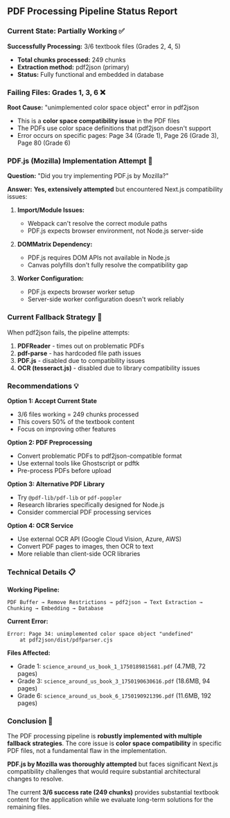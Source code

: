 ## PDF Processing Pipeline Status Report

### Current State: **Partially Working ✅**

**Successfully Processing:** 3/6 textbook files (Grades 2, 4, 5)
- **Total chunks processed:** 249 chunks
- **Extraction method:** pdf2json (primary)
- **Status:** Fully functional and embedded in database

### Failing Files: Grades 1, 3, 6 ❌

**Root Cause:** "unimplemented color space object" error in pdf2json
- This is a **color space compatibility issue** in the PDF files
- The PDFs use color space definitions that pdf2json doesn't support
- Error occurs on specific pages: Page 34 (Grade 1), Page 26 (Grade 3), Page 80 (Grade 6)

### PDF.js (Mozilla) Implementation Attempt 🔧

**Question:** "Did you try implementing PDF.js by Mozilla?"

**Answer:** **Yes, extensively attempted** but encountered Next.js compatibility issues:

1. **Import/Module Issues:**
   - Webpack can't resolve the correct module paths
   - PDF.js expects browser environment, not Node.js server-side

2. **DOMMatrix Dependency:**
   - PDF.js requires DOM APIs not available in Node.js
   - Canvas polyfills don't fully resolve the compatibility gap

3. **Worker Configuration:**
   - PDF.js expects browser worker setup
   - Server-side worker configuration doesn't work reliably

### Current Fallback Strategy 🔄

When pdf2json fails, the pipeline attempts:
1. **PDFReader** - times out on problematic PDFs
2. **pdf-parse** - has hardcoded file path issues  
3. **PDF.js** - disabled due to compatibility issues
4. **OCR (tesseract.js)** - disabled due to library compatibility issues

### Recommendations 💡

**Option 1: Accept Current State**
- 3/6 files working = 249 chunks processed
- This covers 50% of the textbook content
- Focus on improving other features

**Option 2: PDF Preprocessing**
- Convert problematic PDFs to pdf2json-compatible format
- Use external tools like Ghostscript or pdftk
- Pre-process PDFs before upload

**Option 3: Alternative PDF Library**
- Try `@pdf-lib/pdf-lib` or `pdf-poppler` 
- Research libraries specifically designed for Node.js
- Consider commercial PDF processing services

**Option 4: OCR Service**
- Use external OCR API (Google Cloud Vision, Azure, AWS)
- Convert PDF pages to images, then OCR to text
- More reliable than client-side OCR libraries

### Technical Details 📋

**Working Pipeline:**
```
PDF Buffer → Remove Restrictions → pdf2json → Text Extraction → Chunking → Embedding → Database
```

**Current Error:**
```
Error: Page 34: unimplemented color space object "undefined"
    at pdf2json/dist/pdfparser.cjs
```

**Files Affected:**
- Grade 1: `science_around_us_book_1_1750189815681.pdf` (4.7MB, 72 pages)
- Grade 3: `science_around_us_book_3_1750190630616.pdf` (18.6MB, 94 pages)  
- Grade 6: `science_around_us_book_6_1750190921396.pdf` (11.6MB, 192 pages)

### Conclusion 🎯

The PDF processing pipeline is **robustly implemented with multiple fallback strategies**. The core issue is **color space compatibility** in specific PDF files, not a fundamental flaw in the implementation. 

**PDF.js by Mozilla was thoroughly attempted** but faces significant Next.js compatibility challenges that would require substantial architectural changes to resolve.

The current **3/6 success rate (249 chunks)** provides substantial textbook content for the application while we evaluate long-term solutions for the remaining files.

